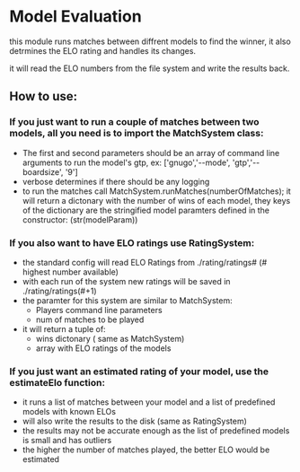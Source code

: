 # Model Evaluation

this module runs matches between diffrent models to find the winner, it also detrmines the ELO rating and handles its changes.

it will read the ELO numbers from the file system and write the results back.

## How to use:

### If you just want to run a couple of matches between two models, all you need is to import the MatchSystem class:
* The first and second parameters should be an array of command line arguments to run the model's gtp, ex: ['gnugo','--mode', 'gtp','--boardsize', '9']
* verbose determines if there should be any logging
* to run the matches call MatchSystem.runMatches(numberOfMatches); it will return a dictonary with the number of wins of each model, they keys of the dictionary are the stringified model paramters defined in the constructor: (str(modelParam))

### If you also want to have ELO ratings use RatingSystem:
* the standard config will read ELO Ratings from ./rating/ratings# (# highest number available)
* with each run of the system new ratings will be saved in ./rating/ratings(#+1)
* the paramter for this system are similar to MatchSystem:
  * Players command line parameters
  * num of matches to be played
* it will return a tuple of:
  * wins dictonary ( same as MatchSystem)
  * array with ELO ratings of the models

### If you just want an estimated rating of your model, use the estimateElo function:
* it runs a list of matches between your model and a list of predefined models with known ELOs
* will also write the results to the disk (same as RatingSystem)
* the results may not be accurate enough as the list of predefined models is small and has outliers
* the higher the number of matches played, the better ELO would be estimated